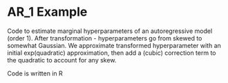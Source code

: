 # AR_1 Example
Code to estimate marginal hyperparameters of an autoregressive model (order 1).
After transformation - hyperparameters go from skewed to somewhat Gaussian. We approximate transformed hyperparameter with an initial exp(quadratic) approximation, then add a (cubic) correction term to the quadratic to account for any skew.

Code is written in R
